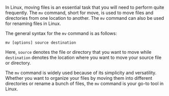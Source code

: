 In Linux, moving files is an essential task that you will need to perform quite frequently. The `mv` command, short for move, is used to move files and directories from one location to another. The `mv` command can also be used for renaming files in Linux.

The general syntax for the `mv` command is as follows:

```
mv [options] source destination
```

Here, `source` denotes the file or directory that you want to move while `destination` denotes the location where you want to move your source file or directory.

The `mv` command is widely used because of its simplicity and versatility. Whether you want to organize your files by moving them into different directories or rename a bunch of files, the `mv` command is your go-to tool in Linux.